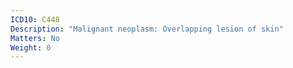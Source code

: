```yaml
---
ICD10: C448
Description: "Malignant neoplasm: Overlapping lesion of skin"
Matters: No
Weight: 0
---
```


